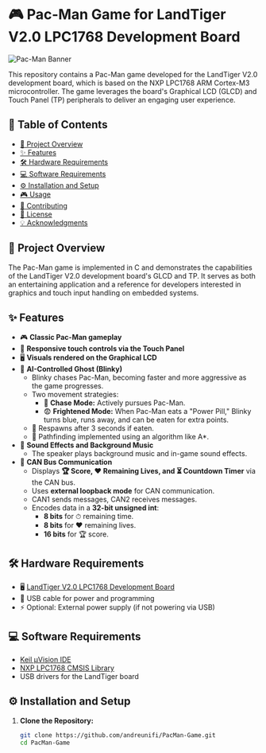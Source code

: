 # 🎮 Pac-Man Game for LandTiger V2.0 LPC1768 Development Board

![Pac-Man Banner](https://upload.wikimedia.org/wikipedia/en/2/2e/Pac-Man.png)

This repository contains a Pac-Man game developed for the LandTiger V2.0 development board, which is based on the NXP LPC1768 ARM Cortex-M3 microcontroller. The game leverages the board's Graphical LCD (GLCD) and Touch Panel (TP) peripherals to deliver an engaging user experience.

## 📜 Table of Contents

- [📌 Project Overview](#-project-overview)
- [✨ Features](#-features)
- [🛠️ Hardware Requirements](#-hardware-requirements)
- [💻 Software Requirements](#-software-requirements)
- [⚙️ Installation and Setup](#-installation-and-setup)
- [🎮 Usage](#-usage)
- [🤝 Contributing](#-contributing)
- [📜 License](#-license)
- [💡 Acknowledgments](#-acknowledgments)

## 📌 Project Overview

The Pac-Man game is implemented in C and demonstrates the capabilities of the LandTiger V2.0 development board's GLCD and TP. It serves as both an entertaining application and a reference for developers interested in graphics and touch input handling on embedded systems.

## ✨ Features

- 🎮 **Classic Pac-Man gameplay**
- 📱 **Responsive touch controls via the Touch Panel**
- 🖥 **Visuals rendered on the Graphical LCD**
- 👻 **AI-Controlled Ghost (Blinky)**
  - Blinky chases Pac-Man, becoming faster and more aggressive as the game progresses.
  - Two movement strategies:
    - 🚀 **Chase Mode:** Actively pursues Pac-Man.
    - 😨 **Frightened Mode:** When Pac-Man eats a "Power Pill," Blinky turns blue, runs away, and can be eaten for extra points.
  - 🔄 Respawns after 3 seconds if eaten.
  - 🧠 Pathfinding implemented using an algorithm like A*.
- 🎵 **Sound Effects and Background Music**
  - The speaker plays background music and in-game sound effects.
- 🔗 **CAN Bus Communication**
  - Displays **🏆 Score, ❤️ Remaining Lives, and ⏳ Countdown Timer** via the CAN bus.
  - Uses **external loopback mode** for CAN communication.
  - CAN1 sends messages, CAN2 receives messages.
  - Encodes data in a **32-bit unsigned int**:
    - **8 bits** for ⏱ remaining time.
    - **8 bits** for ❤️ remaining lives.
    - **16 bits** for 🏆 score.

## 🛠️ Hardware Requirements

- 🖥 [LandTiger V2.0 LPC1768 Development Board](https://os.mbed.com/media/uploads/wim/landtiger_v2.0_manual.pdf)
- 🔌 USB cable for power and programming
- ⚡ Optional: External power supply (if not powering via USB)

## 💻 Software Requirements

- [Keil µVision IDE](https://www.keil.com/uvsoarm/)
- [NXP LPC1768 CMSIS Library](https://www.keil.com/dd2/pack/)
- USB drivers for the LandTiger board

## ⚙️ Installation and Setup

1. **Clone the Repository:**

   ```bash
   git clone https://github.com/andreunifi/PacMan-Game.git
   cd PacMan-Game

